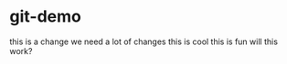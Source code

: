 git-demo
========
this is a change
we need a lot of changes
this is cool
this is fun
will this work?
